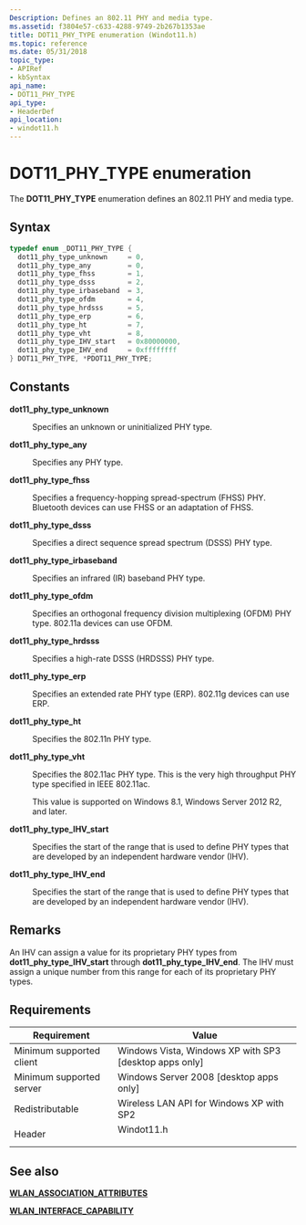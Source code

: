 ```yaml
---
Description: Defines an 802.11 PHY and media type.
ms.assetid: f3804e57-c633-4288-9749-2b267b1353ae
title: DOT11_PHY_TYPE enumeration (Windot11.h)
ms.topic: reference
ms.date: 05/31/2018
topic_type: 
- APIRef
- kbSyntax
api_name: 
- DOT11_PHY_TYPE
api_type: 
- HeaderDef
api_location: 
- windot11.h
---
```


# DOT11\_PHY\_TYPE enumeration

The **DOT11\_PHY\_TYPE** enumeration defines an 802.11 PHY and media type.

## Syntax


```C++
typedef enum _DOT11_PHY_TYPE { 
  dot11_phy_type_unknown     = 0,
  dot11_phy_type_any         = 0,
  dot11_phy_type_fhss        = 1,
  dot11_phy_type_dsss        = 2,
  dot11_phy_type_irbaseband  = 3,
  dot11_phy_type_ofdm        = 4,
  dot11_phy_type_hrdsss      = 5,
  dot11_phy_type_erp         = 6,
  dot11_phy_type_ht          = 7,
  dot11_phy_type_vht         = 8,
  dot11_phy_type_IHV_start   = 0x80000000,
  dot11_phy_type_IHV_end     = 0xffffffff
} DOT11_PHY_TYPE, *PDOT11_PHY_TYPE;
```



## Constants

<dl> <dt>

<span id="dot11_phy_type_unknown"></span><span id="DOT11_PHY_TYPE_UNKNOWN"></span>**dot11\_phy\_type\_unknown**
</dt> <dd>

Specifies an unknown or uninitialized PHY type.

</dd> <dt>

<span id="dot11_phy_type_any"></span><span id="DOT11_PHY_TYPE_ANY"></span>**dot11\_phy\_type\_any**
</dt> <dd>

Specifies any PHY type.

</dd> <dt>

<span id="dot11_phy_type_fhss"></span><span id="DOT11_PHY_TYPE_FHSS"></span>**dot11\_phy\_type\_fhss**
</dt> <dd>

Specifies a frequency-hopping spread-spectrum (FHSS) PHY. Bluetooth devices can use FHSS or an adaptation of FHSS.

</dd> <dt>

<span id="dot11_phy_type_dsss"></span><span id="DOT11_PHY_TYPE_DSSS"></span>**dot11\_phy\_type\_dsss**
</dt> <dd>

Specifies a direct sequence spread spectrum (DSSS) PHY type.

</dd> <dt>

<span id="dot11_phy_type_irbaseband"></span><span id="DOT11_PHY_TYPE_IRBASEBAND"></span>**dot11\_phy\_type\_irbaseband**
</dt> <dd>

Specifies an infrared (IR) baseband PHY type.

</dd> <dt>

<span id="dot11_phy_type_ofdm"></span><span id="DOT11_PHY_TYPE_OFDM"></span>**dot11\_phy\_type\_ofdm**
</dt> <dd>

Specifies an orthogonal frequency division multiplexing (OFDM) PHY type. 802.11a devices can use OFDM.

</dd> <dt>

<span id="dot11_phy_type_hrdsss"></span><span id="DOT11_PHY_TYPE_HRDSSS"></span>**dot11\_phy\_type\_hrdsss**
</dt> <dd>

Specifies a high-rate DSSS (HRDSSS) PHY type.

</dd> <dt>

<span id="dot11_phy_type_erp"></span><span id="DOT11_PHY_TYPE_ERP"></span>**dot11\_phy\_type\_erp**
</dt> <dd>

Specifies an extended rate PHY type (ERP). 802.11g devices can use ERP.

</dd> <dt>

<span id="dot11_phy_type_ht"></span><span id="DOT11_PHY_TYPE_HT"></span>**dot11\_phy\_type\_ht**
</dt> <dd>

Specifies the 802.11n PHY type.

</dd> <dt>

<span id="dot11_phy_type_vht"></span><span id="DOT11_PHY_TYPE_VHT"></span>**dot11\_phy\_type\_vht**
</dt> <dd>

Specifies the 802.11ac PHY type. This is the very high throughput PHY type specified in IEEE 802.11ac.

This value is supported on Windows 8.1, Windows Server 2012 R2, and later.

</dd> <dt>

<span id="dot11_phy_type_IHV_start"></span><span id="dot11_phy_type_ihv_start"></span><span id="DOT11_PHY_TYPE_IHV_START"></span>**dot11\_phy\_type\_IHV\_start**
</dt> <dd>

Specifies the start of the range that is used to define PHY types that are developed by an independent hardware vendor (IHV).

</dd> <dt>

<span id="dot11_phy_type_IHV_end"></span><span id="dot11_phy_type_ihv_end"></span><span id="DOT11_PHY_TYPE_IHV_END"></span>**dot11\_phy\_type\_IHV\_end**
</dt> <dd>

Specifies the start of the range that is used to define PHY types that are developed by an independent hardware vendor (IHV).

</dd> </dl>

## Remarks

An IHV can assign a value for its proprietary PHY types from **dot11\_phy\_type\_IHV\_start** through **dot11\_phy\_type\_IHV\_end**. The IHV must assign a unique number from this range for each of its proprietary PHY types.

## Requirements



| Requirement | Value |
|-------------------------------------|---------------------------------------------------------------------------------------|
| Minimum supported client<br/> | Windows Vista, Windows XP with SP3 \[desktop apps only\]<br/>                   |
| Minimum supported server<br/> | Windows Server 2008 \[desktop apps only\]<br/>                                  |
| Redistributable<br/>          | Wireless LAN API for Windows XP with SP2<br/>                                   |
| Header<br/>                   | <dl> <dt>Windot11.h</dt> </dl> |



## See also

<dl> <dt>

[**WLAN\_ASSOCIATION\_ATTRIBUTES**](/windows/desktop/api/wlanapi/ns-wlanapi-wlan_association_attributes)
</dt> <dt>

[**WLAN\_INTERFACE\_CAPABILITY**](/windows/desktop/api/wlanapi/ns-wlanapi-wlan_interface_capability)
</dt> </dl>

 

 




